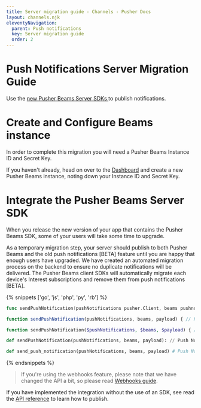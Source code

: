 ```yaml
---
title: Server migration guide - Channels - Pusher Docs
layout: channels.njk
eleventyNavigation:
  parent: Push notifications
  key: Server migration guide
  order: 2
---
```


# Push Notifications Server Migration Guide

Use the [ new Pusher Beams Server SDKs ](/docs/beams/reference/all-libraries#server-sdks) to publish notifications.

# Create and Configure Beams instance

In order to complete this migration you will need a Pusher Beams Instance ID and Secret Key.

If you haven't already, head on over to the [Dashboard](https://dashboard.pusher.com/beams) and create a new Pusher Beams instance, noting down your Instance ID and Secret Key.

# Integrate the Pusher Beams Server SDK

When you release the new version of your app that contains the Pusher Beams SDK, some of your users will take some time to upgrade.

As a temporary migration step, your server should publish to both Pusher Beams and the old push notifications [BETA] feature until you are happy that enough users have upgraded. We have created an automated migration process on the backend to ensure no duplicate notifications will be delivered. The Pusher Beams client SDKs will automatically migrate each device's Interest subscriptions and remove them from push notifications [BETA].

{% snippets ['go', 'js', 'php', 'py', 'rb'] %}

```go
func sendPushNotification(pushNotifications pusher.Client, beams pushnotifications.PushNotifications, fcmPayload interface{}) error { // Push Notifications BETA: err1 := pushNotifications.Notify(pusher.PushNotification{ Interests: []string{"hello"}, FCM: fcmPayload, }) // Pusher Beams: publishRequest := map[string]interface{}{ "fcm": fcmPayload, } _, err2 := beams.PublishToInterests([]string{"hello"}, publishRequest) if err1 != nil { return err1 } if err2 != nil { return err2 } return nil }
```

```js
function sendPushNotification(pushNotifications, beams, payload) { // Push Notifications BETA: pushNotifications.notify(["hello"], payload, function(error, req, res) { console.log(error, req, res); }) // Pusher Beams: beams.publishToInterests(['hello'], payload).then((publishResponse) => { console.log('Just published:', publishResponse.publishId); }).catch((error) => { console.log('Error:', error); }); }
```

```php
function sendPushNotification($pushNotifications, $beams, $payload) { // Push Notifications BETA: $pushNotifications->notify(array("hello"), $payload); // Pusher Beams: $beams->publishToInterests(array("hello"), $payload); }
```

```py
def sendPushNotification(pushNotifications, beams, payload): // Push Notifications BETA: pushNotifications.notify(["hello"], payload) // Pusher Beams: beams.publish_to_interests(interests=['hello'], publish_body=payload)
```

```rb
def send_push_notification(pushNotifications, beams, payload) # Push Notifications BETA: pushNotifications.notify(["hello"], payload) # Pusher Beams: beams.publish_to_interests(interests: ['hello'], payload: payload) end
```

{% endsnippets %}

> If you're using the webhooks feature, please note that we have changed the API a bit, so please read [Webhooks guide](/docs/beams/concepts/webhooks).

If you have implemented the integration without the use of an SDK, see read the [API reference](/docs/beams/reference/publish-api) to learn how to publish.
